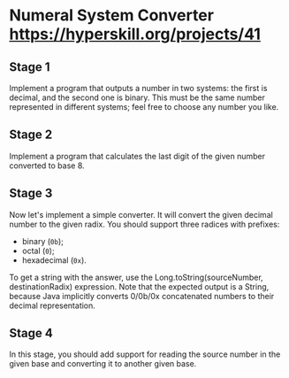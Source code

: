 # Numeral System Converter https://hyperskill.org/projects/41
## Stage 1
Implement a program that outputs a number in two systems: the first is decimal, and the second one is binary. This must be the same number represented in different systems; feel free to choose any number you like.

## Stage 2
Implement a program that calculates the last digit of the given number converted to base 8.

## Stage 3
Now let's implement a simple converter. It will convert the given decimal number to the given radix. You should support three radices with prefixes:

* binary (`0b`);
* octal (`0`);
* hexadecimal (`0x`).

To get a string with the answer, use the Long.toString(sourceNumber, destinationRadix) expression. Note that the expected output is a String, because Java implicitly converts 0/0b/0x concatenated numbers to their decimal representation.

## Stage 4
In this stage, you should add support for reading the source number in the given base and converting it to another given base.
